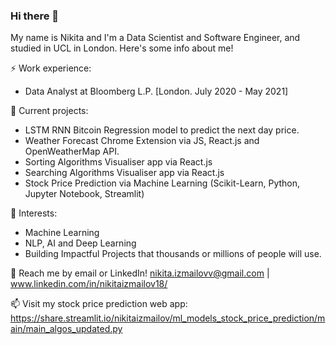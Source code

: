 ### Hi there 👋

My name is Nikita and I'm a Data Scientist and Software Engineer, and studied in UCL in London. Here's some info about me!

⚡ Work experience: <br>
- Data Analyst at Bloomberg L.P. [London. July 2020 - May 2021]

🔭 Current projects:
- LSTM RNN Bitcoin Regression model to predict the next day price. 
- Weather Forecast Chrome Extension via JS, React.js and OpenWeatherMap API.
- Sorting Algorithms Visualiser app via React.js
- Searching Algorithms Visualiser app via React.js
- Stock Price Prediction via Machine Learning (Scikit-Learn, Python, Jupyter Notebook, Streamlit)

🌱 Interests:
- Machine Learning
- NLP, AI and Deep Learning
- Building Impactful Projects that thousands or millions of people will use.

💬 Reach me by email or LinkedIn! nikita.izmailovv@gmail.com | www.linkedin.com/in/nikitaizmailov18/

📫 Visit my stock price prediction web app: https://share.streamlit.io/nikitaizmailov/ml_models_stock_price_prediction/main/main_algos_updated.py
